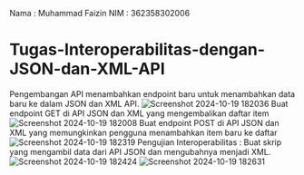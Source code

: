 
Nama : Muhammad Faizin
NIM : 362358302006
# Tugas-Interoperabilitas-dengan-JSON-dan-XML-API

Pengembangan API 
menambahkan endpoint baru untuk menambahkan data baru ke dalam JSON dan XML API.
![Screenshot 2024-10-19 182036](https://github.com/user-attachments/assets/5a82bcdb-1382-4b34-afdc-1f4b13ea3c29)
Buat endpoint GET di API JSON dan XML yang mengembalikan daftar item
![Screenshot 2024-10-19 182008](https://github.com/user-attachments/assets/902e6041-886d-4442-8905-40da4868e28b)
Buat endpoint POST di API JSON dan XML yang memungkinkan pengguna menambahkan item baru ke daftar
![Screenshot 2024-10-19 182319](https://github.com/user-attachments/assets/e1337c7a-67d2-4296-bd8d-1840f091296e)
Pengujian Interoperabilitas : Buat skrip yang mengambil data dari API JSON dan mengubahnya menjadi XML.
![Screenshot 2024-10-19 182424](https://github.com/user-attachments/assets/aaab058f-413d-4502-a76c-e1c045b1a5ff)
![Screenshot 2024-10-19 182631](https://github.com/user-attachments/assets/08988aec-3b59-4241-bd08-e8c7c743fb63)
